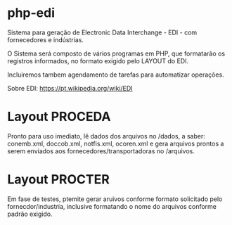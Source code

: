 # php-edi

Sistema para geração de Electronic Data Interchange - EDI - com fornecedores e indústrias.

O Sistema será composto de vários programas em PHP, que formatarão os registros informados, no formato exigido pelo LAYOUT do EDI.

Incluiremos tambem agendamento de tarefas para automatizar operações.

Sobre EDI: https://pt.wikipedia.org/wiki/EDI


# Layout PROCEDA

Pronto para uso imediato, lê dados dos arquivos no /dados, a saber: conemb.xml, doccob.xml, notfis.xml, ocoren.xml e gera arquivos prontos a serem enviados aos fornecedores/transportadoras no /arquivos.

# Layout PROCTER

Em fase de testes, ptemite gerar aruivos conforme formato solicitado pelo fornecdor/industria, inclusive formatando o nome do arquivos conforme padrão exigido.



